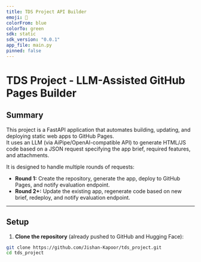 ```yaml
---
title: TDS Project API Builder
emoji: 🚀
colorFrom: blue
colorTo: green
sdk: static
sdk_version: "0.0.1"
app_file: main.py
pinned: false
---
```


# TDS Project - LLM-Assisted GitHub Pages Builder

## Summary
This project is a FastAPI application that automates building, updating, and deploying static web apps to GitHub Pages.  
It uses an LLM (via AiPipe/OpenAI-compatible API) to generate HTML/JS code based on a JSON request specifying the app brief, required features, and attachments.  

It is designed to handle multiple rounds of requests:
- **Round 1:** Create the repository, generate the app, deploy to GitHub Pages, and notify evaluation endpoint.  
- **Round 2+:** Update the existing app, regenerate code based on new brief, redeploy, and notify evaluation endpoint.

---

## Setup

1. **Clone the repository** (already pushed to GitHub and Hugging Face):
```bash
git clone https://github.com/Jishan-Kapoor/tds_project.git
cd tds_project
